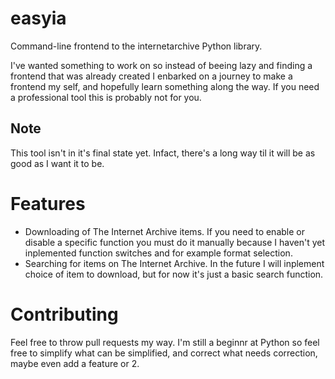 # easyia
 Command-line frontend to the internetarchive Python library.

I've wanted something to work on so instead of beeing lazy and finding a frontend that was already created I enbarked on a journey to make a frontend my self, and hopefully learn something along the way. If you need a professional tool this is probably not for you.
## Note
This tool isn't in it's final state yet. Infact, there's a long way til it will be as good as I want it to be.
# Features
* Downloading of The Internet Archive items. If you need to enable or disable a specific function you must do it manually because I haven't yet inplemented function switches and for example format selection.
* Searching for items on The Internet Archive. In the future I will inplement choice of item to download, but for now it's just a basic search function.

# Contributing
Feel free to throw pull requests my way. I'm still a beginnr at Python so feel free to simplify what can be simplified, and correct what needs correction, maybe even add a feature or 2.
